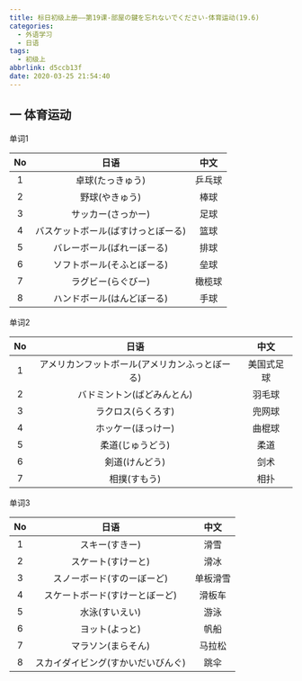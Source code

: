 ```yaml
---
title: 标日初级上册——第19课-部屋の鍵を忘れないでください-体育运动(19.6)
categories:
  - 外语学习
  - 日语
tags:
  - 初级上
abbrlink: d5ccb13f
date: 2020-03-25 21:54:40
---
```

## 一 体育运动

单词1

|  No  |                日语                |  中文  |
| :--: | :--------------------------------: | :----: |
|  1   |          卓球(たっきゅう)          | 乒乓球 |
|  2   |           野球(やきゅう)           |  棒球  |
|  3   |         サッカー(さっかー)         |  足球  |
|  4   | バスケットボール(ばすけっとぼーる) |  篮球  |
|  5   |     バレーボール(ばれーぼーる)     |  排球  |
|  6   |     ソフトボール(そふとぼーる)     |  垒球  |
|  7   |         ラグビー(らぐびー)         | 橄榄球 |
|  8   |     ハンドボール(はんどぼーる)     |  手球  |

<!--more-->

单词2

|  No  |                      日语                      |    中文    |
| :--: | :--------------------------------------------: | :--------: |
|  1   | アメリカンフットボール(アメリカンふっとぼーる) | 美国式足球 |
|  2   |           バドミントン(ばどみんとん)           |   羽毛球   |
|  3   |               ラクロス(らくろす)               |   兜网球   |
|  4   |               ホッケー(ほっけー)               |   曲棍球   |
|  5   |                柔道(じゅうどう)                |    柔道    |
|  6   |                 剣道(けんどう)                 |    剑术    |
|  7   |                  相撲(すもう)                  |    相扑    |

单词3

|  No  |                日语                |   中文   |
| :--: | :--------------------------------: | :------: |
|  1   |           スキー(すきー)           |   滑雪   |
|  2   |         スケート(すけーと)         |   滑冰   |
|  3   |     スノーボード(すのーぼーど)     | 单板滑雪 |
|  4   |   スケートボード(すけーとぼーど)   |  滑板车  |
|  5   |           水泳(すいえい)           |   游泳   |
|  6   |           ヨット(よっと)           |   帆船   |
|  7   |         マラソン(まらそん)         |  马拉松  |
|  8   | スカイダイビング(すかいだいびんぐ) |   跳伞   |

